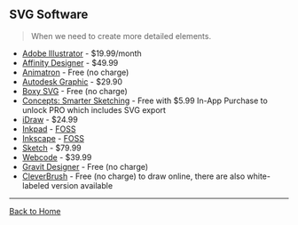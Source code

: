 ## SVG Software

> When we need to create more detailed elements.

- [Adobe Illustrator](http://www.adobe.com/products/illustrator.html) - $19.99/month
- [Affinity Designer](https://affinity.serif.com/) - $49.99
- [Animatron](http://www.animatron.com) - Free (no charge)
- [Autodesk Graphic](https://graphic.com/) - $29.90
- [Boxy SVG](https://boxy-svg.com/main.html) - Free (no charge)
- [Concepts: Smarter Sketching](http://concepts.tophatch.com) - Free with $5.99 In-App Purchase to unlock PRO which includes SVG export
- [iDraw](http://www.indeeo.com/idraw/) - $24.99
- [Inkpad](https://github.com/sprang/Inkpad) - [FOSS](https://en.wikipedia.org/wiki/Free_and_open-source_software)
- [Inkscape](http://www.inkscape.org/en/) - [FOSS](https://en.wikipedia.org/wiki/Free_and_open-source_software)
- [Sketch](http://bohemiancoding.com/sketch/) - $79.99
- [Webcode](http://www.webcodeapp.com/) - $39.99
- [Gravit Designer](https://www.designer.io) - Free (no charge)
- [CleverBrush](https://www.cleverbrush.com) - Free (no charge) to draw online, there are also white-labeled version available

---

[Back to Home](https://github.com/willianjusten/awesome-svg)
